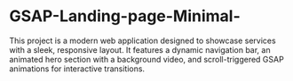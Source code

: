 # GSAP-Landing-page-Minimal-
This project is a modern web application designed to showcase services with a sleek, responsive layout. It features a dynamic navigation bar, an animated hero section with a background video, and scroll-triggered GSAP animations for interactive transitions.
